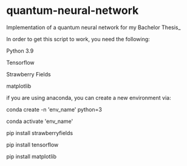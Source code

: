 # quantum-neural-network
Implementation of a quantum neural network for my Bachelor Thesis_

In order to get this script to work, you need the following:

Python 3.9

Tensorflow

Strawberry Fields

matplotlib


if you are using anaconda,
you can create a new environment via:


conda create -n 'env_name' python=3

conda activate 'env_name'

pip install strawberryfields

pip install tensorflow

pip install matplotlib
